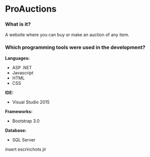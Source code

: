 <h1>ProAuctions</h1>

<h3>What is it?</h3>
<p>A website where you can buy or make an auction of any item. </p>

<h3>Which programming tools were used in the development?</h3>
<p><b>Languages:</b>

<ul>

  <li>ASP .NET</li>
  <li>Javascript</li>
  <li>HTML</li>
  <li>CSS</li>

</ul>

<b>IDE:</b>

<ul>

  <li>Visual Studio 2015</li>
  

</ul>
<b>Frameworks:</b>
<ul>

  <li>Bootstrap 3.0</li>
  

</ul>

<b>Database:</b>
<ul>

  <li>SQL Server</li>
  

</ul>

insert escrinchots jir
</p>
